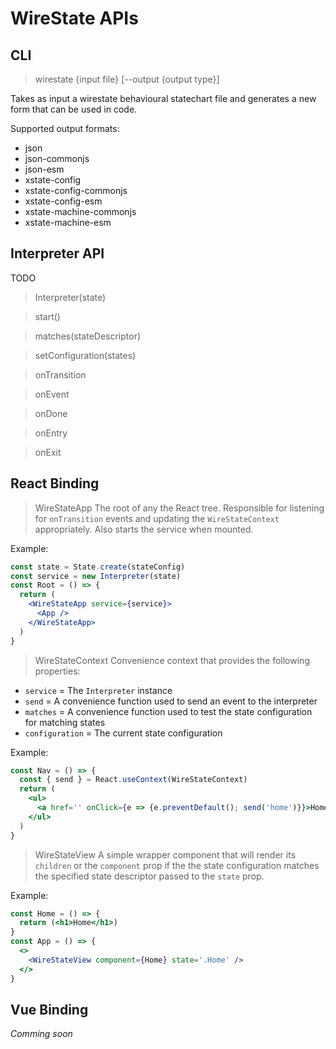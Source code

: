 # WireState APIs

## CLI

> wirestate {input file} [--output {output type}]

Takes as input a wirestate behavioural statechart file and generates a new
form that can be used in code.

Supported output formats:

- json
- json-commonjs
- json-esm
- xstate-config
- xstate-config-commonjs
- xstate-config-esm
- xstate-machine-commonjs
- xstate-machine-esm

## Interpreter API

TODO

> Interpreter(state)

> start()

> matches(stateDescriptor)

> setConfiguration(states)

> onTransition

> onEvent

> onDone

> onEntry

> onExit

## React Binding

> WireStateApp
The root of any the React tree. Responsible for listening for `onTransition`
events and updating the `WireStateContext` appropriately. Also starts the service
when mounted.

Example:

```jsx
const state = State.create(stateConfig)
const service = new Interpreter(state)
const Root = () => {
  return (
    <WireStateApp service={service}>
      <App />
    </WireStateApp>
  )
}
```

> WireStateContext
Convenience context that provides the following properties:

- `service` = The `Interpreter` instance
- `send` = A convenience function used to send an event to the interpreter
- `matches` = A convenience function used to test the state configuration for matching states
- `configuration` = The current state configuration

Example:

```jsx
const Nav = () => {
  const { send } = React.useContext(WireStateContext)
  return (
    <ul>
      <a href='' onClick={e => {e.preventDefault(); send('home')}}>Home</a>
    </ul>
  )
}
```

> WireStateView
A simple wrapper component that will render its `children` or the `component`
prop if the the state configuration matches the specified state descriptor passed
to the `state` prop.

Example:

```jsx
const Home = () => {
  return (<h1>Home</h1>)
}
const App = () => {
  <>
    <WireStateView component={Home} state='.Home' />
  </>
}
```

## Vue Binding

*Comming soon*
